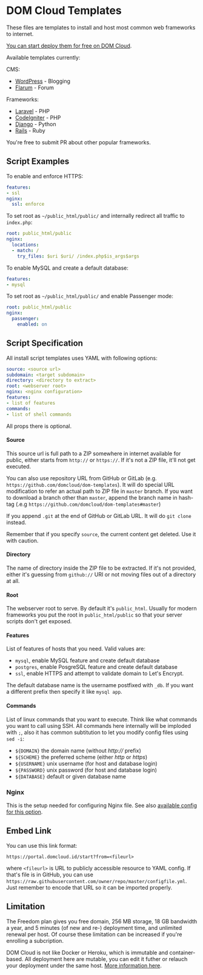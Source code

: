# DOM Cloud Templates


These files are templates to install and host most common web frameworks to internet. 

[You can start deploy them for free on DOM Cloud](https://portal.domcloud.id/start).

Available templates currently:

CMS:

+ [WordPress](https://portal.domcloud.id/start?from=https://raw.githubusercontent.com/domcloud/dom-templates/master/wordpress.yml) - Blogging
+ [Flarum](https://portal.domcloud.id/start?from=https://raw.githubusercontent.com/domcloud/dom-templates/master/flarum.yml) - Forum

Frameworks:

+ [Laravel](https://portal.domcloud.id/start?from=https://raw.githubusercontent.com/domcloud/dom-templates/master/laravel.yml) - PHP
+ [CodeIgniter](https://portal.domcloud.id/start?from=https://raw.githubusercontent.com/domcloud/dom-templates/master/codeigniter.yml) - PHP
+ [Django](https://portal.domcloud.id/start?from=https://raw.githubusercontent.com/domcloud/dom-templates/master/django.yml) - Python
+ [Rails](https://portal.domcloud.id/start?from=https://raw.githubusercontent.com/domcloud/dom-templates/master/rails.yml) - Ruby

You're free to submit PR about other popular frameworks.

## Script Examples

To enable and enforce HTTPS:

```yaml
features:
- ssl
nginx:
  ssl: enforce
```

To set root as `~/public_html/public/` and internally redirect all traffic to `index.php`:

```yaml
root: public_html/public
nginx:
  locations:
  - match: /
    try_files: $uri $uri/ /index.php$is_args$args 
```

To enable MySQL and create a default database:

```yaml
features:
- mysql
```

To set root as `~/public_html/public/` and enable Passenger mode:

```yaml
root: public_html/public
nginx:
  passenger:
    enabled: on
```

## Script Specification

All install script templates uses YAML with following options:

```yaml
source: <source url>
subdomain: <target subdomain>
directory: <directory to extract>
root: <webserver root>
nginx: <nginx configuration>
features:
- list of features
commands:
- list of shell commands
```

All props there is optional.

#### Source

This source url is full path to a ZIP somewhere in internet available for public, either starts from `http://` or `https://`. If it's not a ZIP file, it'll not get executed.

You can also use repository URL from GitHub or GitLab (e.g. `https://github.com/domcloud/dom-templates`). It will do special URL modification to refer an actual path to ZIP file in `master` branch. If you want to download a branch other than `master`, append the branch name in hash-tag (.e.g `https://github.com/domcloud/dom-templates#master`)

If you append `.git` at the end of GitHub or GitLab URL. It will do `git clone` instead.

Remember that if you specify `source`,  the current content get deleted. Use it with caution.

#### Directory

The name of directory inside the ZIP file to be extracted. If it's not provided, either it's guessing from `github://` URI or not moving files out of a directory at all.

#### Root

The webserver root to serve. By default it's `public_html`. Usually for modern frameworks you put the root in `public_html/public` so that your server scripts don't get exposed.

#### Features

List of features of hosts that you need. Valid values are: 

+ `mysql`, enable MySQL feature and create default database 
+ `postgres`, enable PosgreSQL feature and create default database
+ `ssl`, enable HTTPS and attempt to validate domain to Let's Encrypt.

The default database name is the username postfixed with `_db`. If you want a different prefix then specify it like `mysql app`.

#### Commands

List of linux commands that you want to execute. Think like what commands you want to call using SSH. All commands here internally will be imploded with ` ; `, also it has common subtitution to let you modify config files using `sed -i`:

+ `${DOMAIN}` the domain name (without *http://* prefix)
+ `${SCHEME}` the preferred scheme (either *http* or *https*)
+ `${USERNAME}` unix username (for host and database login)
+ `${PASSWORD}` unix password (for host and database login)
+ `${DATABASE}` default or given database name

### Nginx

This is the setup needed for configuring Nginx file. See also [available config for this option](https://github.com/domcloud/dom-nginx/blob/master/validator.php).

## Embed Link

You can use this link format: 

```https://portal.domcloud.id/start?from=<fileurl>```

where `<fileurl>` is URL to publicly accessible resource to YAML config. If that's file is in GitHub, you can use `https://raw.githubusercontent.com/owner/repo/master/configfile.yml`. Just remember to encode that URL so it can be imported properly.

## Limitation

The Freedom plan gives you free domain, 256 MB storage, 18 GB bandwidth a year, and 5 minutes (of new and re-) deployment time, and unlimited renewal per host. Of course these limitation can be increased if you're enrolling a subcription.

DOM Cloud is not like Docker or Heroku, which is immutable and container-based. All deployment here are mutable, you can edit it futher or relauch your deployment under the same host. [More information here](https://github.com/domcloud/dom-portal).

